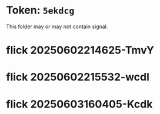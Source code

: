 # Token: `5ekdcg`

This folder may or may not contain signal.
# flick 20250602214625-TmvY
# flick 20250602215532-wcdl
# flick 20250603160405-Kcdk
